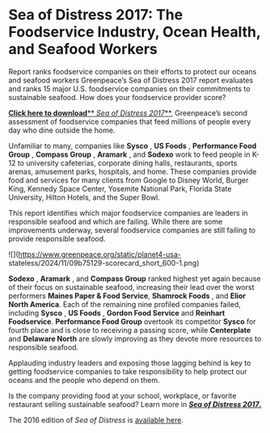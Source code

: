 # Sea of Distress 2017: The Foodservice Industry, Ocean Health, and Seafood Workers

Report ranks foodservice companies on their efforts to protect our oceans and
seafood workers
Greenpeace’s Sea of Distress 2017 report evaluates and ranks 15 major U.S.
foodservice companies on their commitments to sustainable seafood. How does
your foodservice provider score?

[**Click here to download**** _Sea of Distress
2017_**](https://www.greenpeace.org/usa/foodservicereport2017), Greenpeace’s
second assessment of foodservice companies that feed millions of people every
day who dine outside the home.

Unfamiliar to many, companies like **Sysco** , **US Foods** , **Performance
Food Group** , **Compass Group** , **Aramark** , and **Sodexo** work to feed
people in K-12 to university cafeterias, corporate dining halls, restaurants,
sports arenas, amusement parks, hospitals, and home. These companies provide
food and services for many clients from Google to Disney World, Burger King,
Kennedy Space Center, Yosemite National Park, Florida State University, Hilton
Hotels, and the Super Bowl.

This report identifies which major foodservice companies are leaders in
responsible seafood and which are failing. While there are some improvements
underway, several foodservice companies are still failing to provide
responsible seafood.

![](https://www.greenpeace.org/static/planet4-usa-
stateless/2024/11/09b75129-scorecard_short_600-1.png)

**Sodexo** , **Aramark** , and **Compass Group** ranked highest yet again
because of their focus on sustainable seafood, increasing their lead over the
worst performers **Maines Paper & Food Service**, **Shamrock Foods** , and
**Elior North America**. Each of the remaining nine profiled companies failed,
including **Sysco** , **US Foods** , **Gordon Food Service** and **Reinhart
Foodservice**. **Performance Food Group** overtook its competitor **Sysco**
for fourth place and is close to receiving a passing score, while
**Centerplate** and **Delaware North** are slowly improving as they devote
more resources to responsible seafood.

Applauding industry leaders and exposing those lagging behind is key to
getting foodservice companies to take responsibility to help protect our
oceans and the people who depend on them.

Is the company providing food at your school, workplace, or favorite
restaurant selling sustainable seafood? Learn more in **[_Sea of Distress
2017_.](https://www.greenpeace.org/usa/foodservicereport2017)**

The 2016 edition of _Sea of Distress_ is [available
here](https://www.greenpeace.org/usa/foodservicereport).

